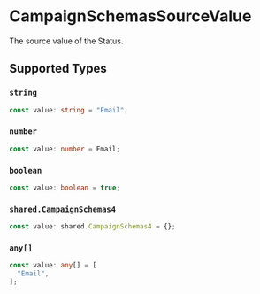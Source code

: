 # CampaignSchemasSourceValue

The source value of the Status.


## Supported Types

### `string`

```typescript
const value: string = "Email";
```

### `number`

```typescript
const value: number = Email;
```

### `boolean`

```typescript
const value: boolean = true;
```

### `shared.CampaignSchemas4`

```typescript
const value: shared.CampaignSchemas4 = {};
```

### `any[]`

```typescript
const value: any[] = [
  "Email",
];
```

